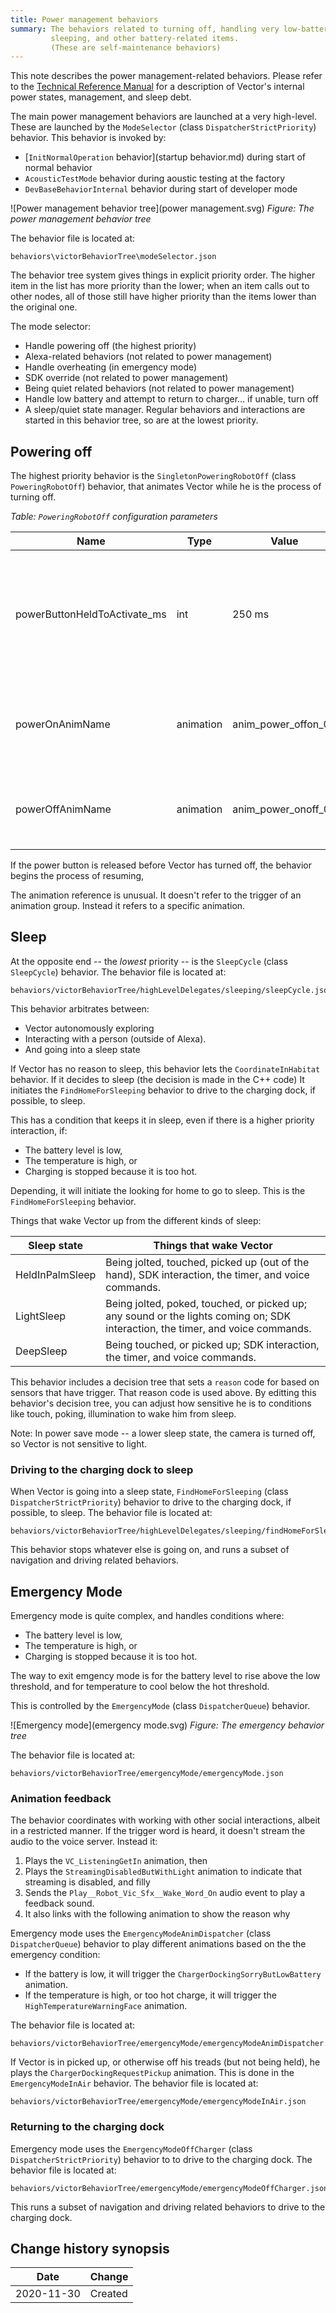 ```yaml
---
title: Power management behaviors
summary: The behaviors related to turning off, handling very low-battery,
         sleeping, and other battery-related items.
         (These are self-maintenance behaviors)
---
```


This note describes the power management-related behaviors.
Please refer to the [Technical Reference Manual](../index.md#TRM)
for a description of Vector's internal power states, management, and sleep debt.

The main power management behaviors are launched at a very high-level.
These are launched by the `ModeSelector` (class `DispatcherStrictPriority`)
behavior.  This behavior is invoked by:

* [`InitNormalOperation` behavior](startup behavior.md) during start of normal
  behavior
* `AcousticTestMode` behavior during aoustic testing at the factory
* `DevBaseBehaviorInternal` behavior during start of developer mode


![Power management behavior tree](power management.svg)
*Figure: The power management behavior tree*

The behavior file is located at:

    behaviors\victorBehaviorTree\modeSelector.json

The behavior tree system gives things in explicit priority order.   The higher
item in the list has more priority than the lower; when an item calls out to
other nodes, all of those still have higher priority than the items lower than
the original one.

The mode selector:

* Handle powering off (the highest priority)
* Alexa-related behaviors (not related to power management)
* Handle overheating (in emergency mode)
* SDK override (not related to power management)
* Being quiet related behaviors (not related to power management)
* Handle low battery and attempt to return to charger... if unable, turn off
* A sleep/quiet state manager.  Regular behaviors and interactions are started
  in this behavior tree, so are at the lowest priority.


## Powering off

The highest priority behavior is the `SingletonPoweringRobotOff` (class
`PoweringRobotOff`) behavior, that animates Vector while he is the process of
turning off.

*Table: `PoweringRobotOff` configuration parameters*

| Name | Type | Value   | Description|
|------|------|---------|------------|
|powerButtonHeldToActivate_ms|int|250 ms|The minimum time that the power button must be held down to activate the power off sequence.|
|powerOnAnimName|animation|anim_power_offon_01|The animation to play if the button is released and Vector will resume.|
|powerOffAnimName|animation|anim_power_onoff_01|The animation to play while powering off.|

If the power button is released before Vector has turned off, the behavior
begins the process of resuming, 

The animation reference is unusual.  It doesn't refer to the trigger of an
animation group.  Instead it refers to a specific animation.

## Sleep

At the opposite end -- the *lowest* priority -- is the `SleepCycle` (class
`SleepCycle`) behavior.  The behavior file is located at:

    behaviors/victorBehaviorTree/highLevelDelegates/sleeping/sleepCycle.json

This behavior arbitrates between:

* Vector autonomously exploring
* Interacting with a person (outside of Alexa).
* And going into a sleep state

If Vector has no reason to sleep, this behavior lets the `CoordinateInHabitat`
behavior.  If it decides to sleep (the decision is made in the C++ code)
It initiates the `FindHomeForSleeping` behavior to drive to the charging dock,
if possible, to sleep.

This has a condition that keeps it in sleep, even if there is a higher
priority interaction, if:

* The battery level is low,
* The temperature is high, or
* Charging is stopped because it is too hot.


Depending, it will initiate the looking for home to go to sleep.
This is the `FindHomeForSleeping` behavior.

Things that wake Vector up from the different kinds of sleep:

| Sleep state   | Things that wake Vector|
|---------------|------------------------|
|HeldInPalmSleep|Being jolted, touched, picked up (out of the hand), SDK interaction, the timer, and voice commands.|
| LightSleep    |Being jolted, poked, touched, or picked up; any sound or the lights coming on; SDK interaction, the timer, and voice commands.|
| DeepSleep     |Being touched, or picked up; SDK interaction, the timer, and voice commands. |

This behavior includes a decision tree that sets a `reason` code for based on
sensors that have trigger.  That reason code is used above.  By editting this
behavior's decision tree, you can adjust how sensitive he is to conditions like
touch, poking, illumination to wake him from sleep.

Note: In power save mode -- a lower sleep state, the camera is turned off, so
Vector is not sensitive to light.

### Driving to the charging dock to sleep

When Vector is going into a sleep state, `FindHomeForSleeping` (class
`DispatcherStrictPriority`) behavior to drive to the charging dock,
if possible, to sleep.  The behavior file is located at:

    behaviors/victorBehaviorTree/highLevelDelegates/sleeping/findHomeForSleeping.json

This behavior stops whatever else is going on, and runs a subset of navigation
and driving related behaviors.

## Emergency Mode

Emergency mode is quite complex, and handles conditions where:

* The battery level is low,
* The temperature is high, or
* Charging is stopped because it is too hot.

The way to exit emgency mode is for the battery level to rise above the low
threshold, and for temperature to cool below the hot threshold.

This is controlled by the `EmergencyMode` (class `DispatcherQueue`) behavior.

![Emergency mode](emergency mode.svg)
*Figure: The emergency behavior tree*

The behavior file is located at:

    behaviors/victorBehaviorTree/emergencyMode/emergencyMode.json

### Animation feedback

The behavior coordinates with working with other social interactions,
albeit in a restricted manner.  If the trigger word is heard, it doesn't
stream the audio to the voice server.  Instead it:

1. Plays the `VC_ListeningGetIn` animation, then
2. Plays the `StreamingDisabledButWithLight` animation to indicate that streaming is disabled, and filly
3. Sends the `Play__Robot_Vic_Sfx__Wake_Word_On` audio event to play a feedback sound.
4. It also links with the following animation to show the reason why

Emergency mode uses the `EmergencyModeAnimDispatcher` (class `DispatcherQueue`)
behavior to play different animations based on the the emergency condition:

* If the battery is low, it will trigger the `ChargerDockingSorryButLowBattery`
  animation.
* If the temperature is high, or too hot charge, it will trigger the
  `HighTemperatureWarningFace` animation.
  
The behavior file is located at:

    behaviors/victorBehaviorTree/emergencyMode/emergencyModeAnimDispatcher.json

If Vector is in picked up, or otherwise off his treads (but not being held),
he plays the `ChargerDockingRequestPickup` animation.  This is done in the
`EmergencyModeInAir` behavior.  The behavior file is located at:

    behaviors/victorBehaviorTree/emergencyMode/emergencyModeInAir.json

### Returning to the charging dock

Emergency mode uses the `EmergencyModeOffCharger` (class `DispatcherStrictPriority`)
behavior to to drive to the charging dock.  The behavior file is located at:

    behaviors/victorBehaviorTree/emergencyMode/emergencyModeOffCharger.json

This runs a subset of navigation and driving related behaviors to drive to the
charging dock.


## Change history synopsis

|Date|Change|
|----|------|
|2020-11-30|Created|

